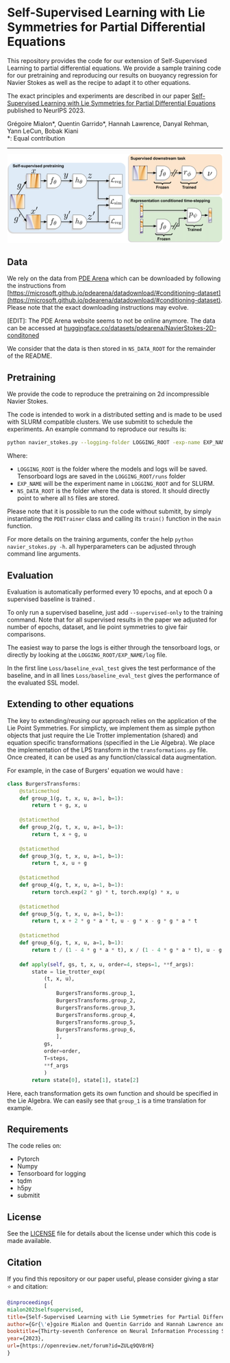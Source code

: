 # Self-Supervised Learning with Lie Symmetries for Partial Differential Equations

This repository provides the code for our extension of Self-Supervised Learning to partial differential equations. We provide a sample training code for our pretraining and reproducing our results on buoyancy regression for Navier Stokes as well as the recipe to adapt it to other equations.

The exact principles and experiments are described in our paper [Self-Supervised Learning with Lie Symmetries for Partial Differential Equations](https://arxiv.org/abs/2307.05432) published to NeurIPS 2023.

Grégoire Mialon*, Quentin Garrido*, Hannah Lawrence, Danyal Rehman, Yann LeCun, Bobak Kiani<br>
*: Equal contribution

---

![SSL for PDE architecture](.github/illustration.png)

## Data

We rely on the data from [PDE Arena](https://microsoft.github.io/pdearena/) which can be downloaded by following the instructions from [https://microsoft.github.io/pdearena/datadownload/#conditioning-dataset](https://microsoft.github.io/pdearena/datadownload/#conditioning-dataset). Please note that the exact downloading instructions may evolve.

[EDIT]: The PDE Arena website seems to not be online anymore. The data can be accessed at [huggingface.co/datasets/pdearena/NavierStokes-2D-conditoned](https://huggingface.co/datasets/pdearena/NavierStokes-2D-conditoned)

We consider that the data is then stored in `NS_DATA_ROOT` for the remainder of the README.

## Pretraining

We provide the code to reproduce the pretraining on 2d incompressible Navier Stokes.

The code is intended to work in a distributed setting and is made to be used with SLURM compatible clusters. We use submitit to schedule the experiments. An example command to reproduce our results is:
```bash
python navier_stokes.py --logging-folder LOGGING_ROOT -exp-name EXP_NAME --data-root NS_DATA_ROOT
```
Where:
- `LOGGING_ROOT` is the folder where the models and logs will be saved. Tensorboard logs are saved in the `LOGGING_ROOT/runs` folder
- `EXP_NAME` will be the experiment name in `LOGGING_ROOT` and for SLURM.
- `NS_DATA_ROOT` is the folder where the data is stored. It should directly point to where all `h5` files are stored.


Please note that it is possible to run the code without submitit, by simply instantiating the `PDETrainer` class and calling its `train()` function in the `main` function.

For more details on the training arguments, confer the help `python navier_stokes.py -h`. all hyperparameters can be adjusted through command line arguments.


## Evaluation

Evaluation is automatically performed every 10 epochs, and at epoch 0 a supervised baseline is trained .

To only run a supervised baseline, just add `--supervised-only` to the training command. Note that for all supervised results in the paper we adjusted for number of epochs, dataset, and lie point symmetries to give fair comparisons. 

The easiest way to parse the logs is either through the tensorboard logs, or directly by looking at the `LOGGING_ROOT/EXP_NAME/log` file.

In the first line `Loss/baseline_eval_test` gives the test performance of the baseline, and in all lines `Loss/baseline_eval_test` gives the performance of the evaluated SSL model.

## Extending to other equations

The key to extending/reusing our approach relies on the application of the Lie Point Symmetries. For simplicty, we implement them as simple python objects that just require the Lie Trotter implementation (shared) and equation specific transformations (specified in the Lie Algebra). We place the implementation of the LPS transform in the `transformations.py` file.
Once created, it can be used as any function/classical data augmentation.

For example, in the case of Burgers' equation we would have :

```python
class BurgersTransforms:
    @staticmethod
    def group_1(g, t, x, u, a=1, b=1):
        return t + g, x, u

    @staticmethod
    def group_2(g, t, x, u, a=1, b=1):
        return t, x + g, u

    @staticmethod
    def group_3(g, t, x, u, a=1, b=1):
        return t, x, u + g

    @staticmethod
    def group_4(g, t, x, u, a=1, b=1):
        return torch.exp(2 * g) * t, torch.exp(g) * x, u

    @staticmethod
    def group_5(g, t, x, u, a=1, b=1):
        return t, x + 2 * g * a * t, u - g * x - g * g * a * t

    @staticmethod
    def group_6(g, t, x, u, a=1, b=1):
        return t / (1 - 4 * g * a * t), x / (1 - 4 * g * a * t), u - g * x * x // (1 - 4 * g * a * t) + b / a * torch.log(torch.sqrt(1 - 4 * g * a * t))

    def apply(self, gs, t, x, u, order=4, steps=1, **f_args):
        state = lie_trotter_exp(
            (t, x, u),
            [
                BurgersTransforms.group_1,
                BurgersTransforms.group_2,
                BurgersTransforms.group_3,
                BurgersTransforms.group_4,
                BurgersTransforms.group_5,
                BurgersTransforms.group_6,
                ],
            gs,
            order=order,
            T=steps,
            **f_args
            )
        return state[0], state[1], state[2]
```

Here, each transformation gets its own function and should be specified in the Lie Algebra. We can easily see that `group_1` is a time translation for example.

## Requirements

The code relies on:
- Pytorch
- Numpy
- Tensorboard for logging
- tqdm
- h5py
- submitit


## License
See the [LICENSE](./LICENSE) file for details about the license under which this code is made available.


## Citation

If you find this repository or our paper useful, please consider giving a star :star: and citation:

```bibtex
@inproceedings{
mialon2023selfsupervised,
title={Self-Supervised Learning with Lie Symmetries for Partial Differential Equations},
author={Gr{\'e}goire Mialon and Quentin Garrido and Hannah Lawrence and Danyal Rehman and Yann LeCun and Bobak Kiani},
booktitle={Thirty-seventh Conference on Neural Information Processing Systems},
year={2023},
url={https://openreview.net/forum?id=ZULq9QV8rH}
}
```
